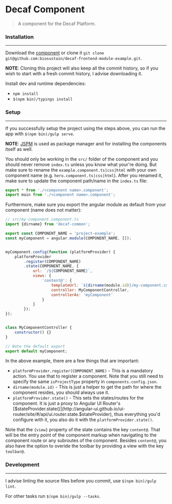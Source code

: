 # Decaf Component
> A component for the Decaf Platform.

### Installation
----------------
Download the [component](https://github.com/biosustain/decaf-frontend-module-example/archive/master.zip) or clone it `git clone git@github.com:biosustain/decaf-frontend-module-example.git`.

**NOTE**: Cloning this project will also keep all the commit history, so if you wish to start with a fresh commit history, I advise downloading it.

Install dev and runtime dependencies:
* `npm install`
* `$(npm bin)/typings install`


### Setup
---------
If you successfully setup the project using the steps above, you can run the app with `$(npm bin)/gulp serve`.

**NOTE**: [JSPM](http://jspm.io/0.17-beta-guide/index.html) is used as package manager and for installing the components itself as well. 

You should only be working in the `src/` folder of the component and you should never remove `index.ts` unless you know what your're doing.
But make sure to rename the `example.component.ts|css|html` with your own component name (e.g. `hero.component.ts|css|html`).
After you renamed it, make sure to update the component path/name in the `index.ts` file:
```js
export * from './<component name>.component';
import main from './<component name>.component';
```

Furthermore, make sure you export the angular module as default from your component (name does not matter):
```js
// src/my-component.component.ts
import {dirname} from 'decaf-common';

export const COMPONENT_NAME = 'project-example';
const myComponent = angular.module(COMPONENT_NAME, []);


myComponent.config(function (platformProvider) {
	platformProvider
		.register(COMPONENT_NAME)
		.state(COMPONENT_NAME, {
			url: `/${COMPONENT_NAME}`,
			views: {
				'content@': {
					templateUrl: `${dirname(module.id)}/my-component.component.html`,
					controller: MyComponentController,
					controllerAs: 'myComponent'
				}
			}
		});
});


class MyComponentController {
	constructor() {}
}

// Note the default export
export default myComponent;
```

In the above example, there are a few things that are important:
* `platformProvider.register(COMPONENT_NAME)` - This is a mandatory action. You use that to register a component.
Note that you still need to specify the same `isProjectType` property in `components.config.json`.
* `dirname(module.id)` - This is just a helper to get the path for where the component resides, you should always use it.
* `platformProvider.state()` - This sets the states/routes for the component.
It is just a proxy to Angular UI Router's [$stateProvider.state()](http://angular-ui.github.io/ui-router/site/#/api/ui.router.state.$stateProvider), thus everything you'd configure with it, you also do it with the `platformProvider.state()`.

Note that the `{view}` property of the state contains the key `content@`.
That will be the entry point of the component markup when navigating to the component route or any subroutes of the component.
Besides `content@`, you also have the option to overide the toolbar by providing a view with the key `toolbar@`.


### Development
---------------
I advise linting the source files before you commit, use `$(npm bin)/gulp lint`.

For other tasks run `$(npm bin)/gulp --tasks`.
